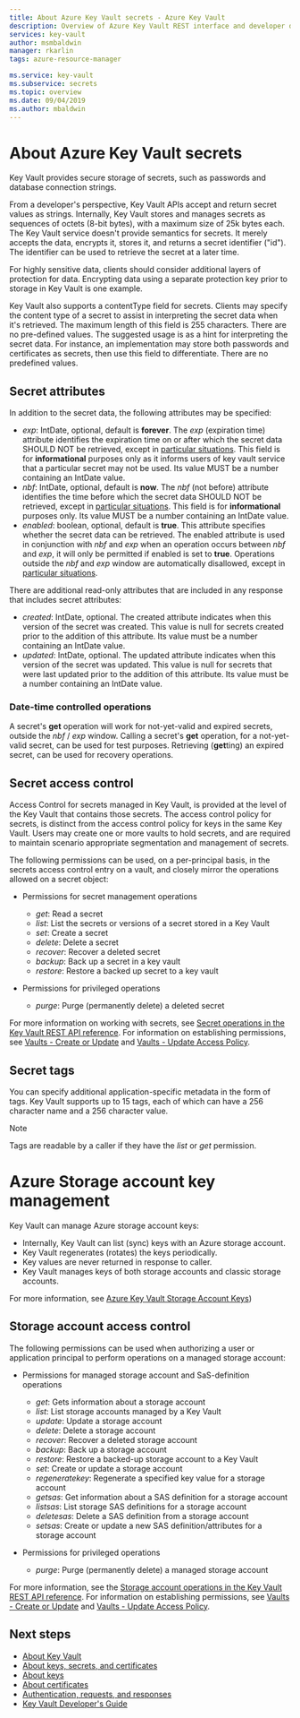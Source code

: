 ```yaml
---
title: About Azure Key Vault secrets - Azure Key Vault
description: Overview of Azure Key Vault REST interface and developer details for secrets.
services: key-vault
author: msmbaldwin
manager: rkarlin
tags: azure-resource-manager

ms.service: key-vault
ms.subservice: secrets
ms.topic: overview
ms.date: 09/04/2019
ms.author: mbaldwin
---
```


# About Azure Key Vault secrets

Key Vault provides secure storage of secrets, such as passwords and database connection strings.

From a developer's perspective, Key Vault APIs accept and return secret values as strings. Internally, Key Vault stores and manages secrets as sequences of octets (8-bit bytes), with a maximum size of 25k bytes each. The Key Vault service doesn't provide semantics for secrets. It merely accepts the data, encrypts it, stores it, and returns a secret identifier ("id"). The identifier can be used to retrieve the secret at a later time.  

For highly sensitive data, clients should consider additional layers of protection for data. Encrypting data using a separate protection key prior to storage in Key Vault is one example.  

Key Vault also supports a contentType field for secrets. Clients may specify the content type of a secret to assist in interpreting the secret data when it's retrieved. The maximum length of this field is 255 characters. There are no pre-defined values. The suggested usage is as a hint for interpreting the secret data. For instance, an implementation may store both passwords and certificates as secrets, then use this field to differentiate. There are no predefined values.  

## Secret attributes

In addition to the secret data, the following attributes may be specified:  

- *exp*: IntDate, optional, default is **forever**. The *exp* (expiration time) attribute identifies the expiration time on or after which the secret data SHOULD NOT be retrieved, except in [particular situations](#date-time-controlled-operations). This field is for **informational** purposes only as it informs users of key vault service that a particular secret may not be used. Its value MUST be a number containing an IntDate value.   
- *nbf*: IntDate, optional, default is **now**. The *nbf* (not before) attribute identifies the time before which the secret data SHOULD NOT be retrieved, except in [particular situations](#date-time-controlled-operations). This field is for **informational** purposes only. Its value MUST be a number containing an IntDate value. 
- *enabled*: boolean, optional, default is **true**. This attribute specifies whether the secret data can be retrieved. The enabled attribute is used in conjunction with *nbf* and *exp* when an operation occurs between *nbf* and *exp*, it will only be permitted if enabled is set to **true**. Operations outside the *nbf* and *exp* window are automatically disallowed, except in [particular situations](#date-time-controlled-operations).  

There are additional read-only attributes that are included in any response that includes secret attributes:  

- *created*: IntDate, optional. The created attribute indicates when this version of the secret was created. This value is null for secrets created prior to the addition of this attribute. Its value must be a number containing an IntDate value.  
- *updated*: IntDate, optional. The updated attribute indicates when this version of the secret was updated. This value is null for secrets that were last updated prior to the addition of this attribute. Its value must be a number containing an IntDate value.

### Date-time controlled operations

A secret's **get** operation will work for not-yet-valid and expired secrets, outside the *nbf* / *exp* window. Calling a secret's **get** operation, for a not-yet-valid secret, can be used for test purposes. Retrieving (**get**ting) an expired secret, can be used for recovery operations.

## Secret access control

Access Control for secrets managed in Key Vault, is provided at the level of the Key Vault that contains those secrets. The access control policy for secrets, is distinct from the access control policy for keys in the same Key Vault. Users may create one or more vaults to hold secrets, and are required to maintain scenario appropriate segmentation and management of secrets.   

The following permissions can be used, on a per-principal basis, in the secrets access control entry on a vault, and closely mirror the operations allowed on a secret object:  

- Permissions for secret management operations
  - *get*: Read a secret  
  - *list*: List the secrets or versions of a secret stored in a Key Vault  
  - *set*: Create a secret  
  - *delete*: Delete a secret  
  - *recover*: Recover a deleted secret
  - *backup*: Back up a secret in a key vault
  - *restore*: Restore a backed up secret to a key vault

- Permissions for privileged operations
  - *purge*: Purge (permanently delete) a deleted secret

For more information on working with secrets, see [Secret operations in the Key Vault REST API reference](/rest/api/keyvault). For information on establishing permissions, see [Vaults - Create or Update](/rest/api/keyvault/vaults/createorupdate) and [Vaults - Update Access Policy](/rest/api/keyvault/vaults/updateaccesspolicy). 

## Secret tags  
You can specify additional application-specific metadata in the form of tags. Key Vault supports up to 15 tags, each of which can have a 256 character name and a 256 character value.  

>[!Note]
>Tags are readable by a caller if they have the *list* or *get* permission.

# Azure Storage account key management

Key Vault can manage Azure storage account keys:

- Internally, Key Vault can list (sync) keys with an Azure storage account. 
- Key Vault regenerates (rotates) the keys periodically.
- Key values are never returned in response to caller.
- Key Vault manages keys of both storage accounts and classic storage accounts.

For more information, see [Azure Key Vault Storage Account Keys](../secrets/overview-storage-keys.md))

## Storage account access control

The following permissions can be used when authorizing a user or application principal to perform operations on a managed storage account:  

- Permissions for managed storage account and SaS-definition operations
  - *get*: Gets information about a storage account 
  - *list*: List storage accounts managed by a Key Vault
  - *update*: Update a storage account
  - *delete*: Delete a storage account  
  - *recover*: Recover a deleted storage account
  - *backup*: Back up a storage account
  - *restore*: Restore a backed-up storage account to a Key Vault
  - *set*: Create or update a storage account
  - *regeneratekey*: Regenerate a specified key value for a storage account
  - *getsas*: Get information about a SAS definition for a storage account
  - *listsas*: List storage SAS definitions for a storage account
  - *deletesas*: Delete a SAS definition from a storage account
  - *setsas*: Create or update a new SAS definition/attributes for a storage account

- Permissions for privileged operations
  - *purge*: Purge (permanently delete) a managed storage account

For more information, see the [Storage account operations in the Key Vault REST API reference](/rest/api/keyvault). For information on establishing permissions, see [Vaults - Create or Update](/rest/api/keyvault/vaults/createorupdate) and [Vaults - Update Access Policy](/rest/api/keyvault/vaults/updateaccesspolicy).

## Next steps

- [About Key Vault](../general/overview.md)
- [About keys, secrets, and certificates](../general/about-keys-secrets-certificates.md)
- [About keys](../keys/about-keys.md)
- [About certificates](../certificates/about-certificates.md)
- [Authentication, requests, and responses](../general/authentication-requests-and-responses.md)
- [Key Vault Developer's Guide](../general/developers-guide.md)
